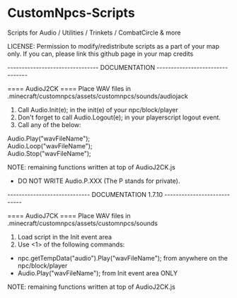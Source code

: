 # CustomNpcs-Scripts
Scripts for Audio / Utilities / Trinkets / CombatCircle &amp; more

LICENSE: Permission to modify/redistribute scripts as a part of your map only.
If you can, please link this github page in your map credits

-------------------------------- DOCUMENTATION --------------------------------

==== AudioJ2CK ====
Place WAV files in .minecraft/customnpcs/assets/customnpcs/sounds/audiojack

1. Call Audio.Init(e); in the init(e) of your npc/block/player
2. Don't forget to call Audio.Logout(e); in your playerscript logout event.
3. Call any of the below:

Audio.Play("wavFileName");  
Audio.Loop("wavFileName");  
Audio.Stop("wavFileName");  

NOTE: remaining functions written at top of AudioJ2CK.js 

* DO NOT WRITE Audio.P.XXX (The P stands for private).




----------------------------- DOCUMENTATION 1.7.10 ----------------------------

==== AudioJ7CK ====
Place WAV files in .minecraft/customnpcs/assets/customnpcs/sounds

1. Load script in the Init event area  
2. Use <1> of the following commands:  
 * npc.getTempData("audio").Play("wavFileName"); from anywhere on the npc/block/player  
 * Audio.Play("wavFileName"); from Init event area ONLY  
 
NOTE: remaining functions written at top of AudioJ2CK.js 

